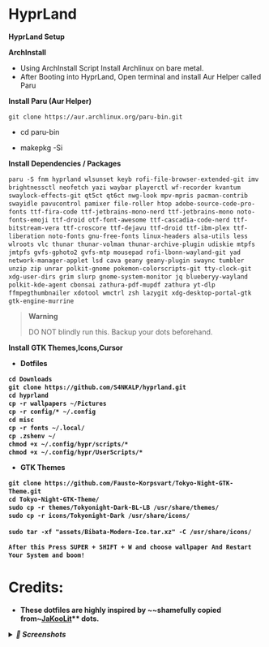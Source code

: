 # HyprLand
<b> HyprLand Setup  </b>

<b> ArchInstall </b>
* Using ArchInstall Script Install Archlinux on bare metal.
* After Booting into HyprLand, Open terminal and install Aur Helper called Paru

<b> Install Paru (Aur Helper)</b>

```
git clone https://aur.archlinux.org/paru-bin.git
```
* cd paru-bin

* makepkg -Si


<b>Install Dependencies / Packages </b>

```
paru -S fnm hyprland wlsunset keyb rofi-file-browser-extended-git imv brightnessctl neofetch yazi waybar playerctl wf-recorder kvantum swaylock-effects-git qt5ct qt6ct nwg-look mpv-mpris pacman-contrib swayidle pavucontrol pamixer file-roller htop adobe-source-code-pro-fonts ttf-fira-code ttf-jetbrains-mono-nerd ttf-jetbrains-mono noto-fonts-emoji ttf-droid otf-font-awesome ttf-cascadia-code-nerd ttf-bitstream-vera ttf-croscore ttf-dejavu ttf-droid ttf-ibm-plex ttf-liberation noto-fonts gnu-free-fonts linux-headers alsa-utils less wlroots vlc thunar thunar-volman thunar-archive-plugin udiskie mtpfs jmtpfs gvfs-gphoto2 gvfs-mtp mousepad rofi-lbonn-wayland-git yad network-manager-applet lsd cava geany geany-plugin swaync tumbler unzip zip unrar polkit-gnome pokemon-colorscripts-git tty-clock-git xdg-user-dirs grim slurp gnome-system-monitor jq blueberyy-wayland polkit-kde-agent cbonsai zathura-pdf-mupdf zathura yt-dlp ffmpegthumbnailer xdotool wmctrl zsh lazygit xdg-desktop-portal-gtk gtk-engine-murrine
```

> **Warning**
>
> DO NOT blindly run this. Backup your dots beforehand.

<b> Install GTK Themes,Icons,Cursor


* Dotfiles

```
cd Downloads
git clone https://github.com/S4NKALP/hyprland.git
cd hyprland
cp -r wallpapers ~/Pictures
cp -r config/* ~/.config
cd misc
cp -r fonts ~/.local/
cp .zshenv ~/
chmod +x ~/.config/hypr/scripts/*
chmod +x ~/.config/hypr/UserScripts/*
```

* GTK Themes

 ```
git clone https://github.com/Fausto-Korpsvart/Tokyo-Night-GTK-Theme.git
cd Tokyo-Night-GTK-Theme/
sudo cp -r themes/Tokyonight-Dark-BL-LB /usr/share/themes/
sudo cp -r icons/Tokyonight-Dark /usr/share/icons/

sudo tar -xf "assets/Bibata-Modern-Ice.tar.xz" -C /usr/share/icons/
```

```
After this Press SUPER + SHIFT + W and choose wallpaper And Restart Your System and boom!
```

# Credits:
- These dotfiles are highly inspired by ~~shamefully copied from~[JaKooLit](https://github.com/JaKooLit/Hyprland-Dots)** dots.

<details>
<summary><i>
📸 Screenshots
</i></summary>
<img src="assets/Rice.png">
<img src="assets/RofiLauncher.png">
<img src="assets/RofiEmoji.png">
<img src="assets/RofiNotes.png">
<img src="assets/RofiTmux.png">
<img src="assets/RofiWallpaper.png">
<img src="assets/RofiMusic.png">
<img src="assets/RofiMusicControl.png">
<img src="assets/ScreenRecorder.png">
<img src="assets/RofiPowermenu.png">
<img src="assets/Keybinds.png">
<img scr="assets/RofiTodoList.png">
<img scr="assets/QuickLink.png">
</details>

